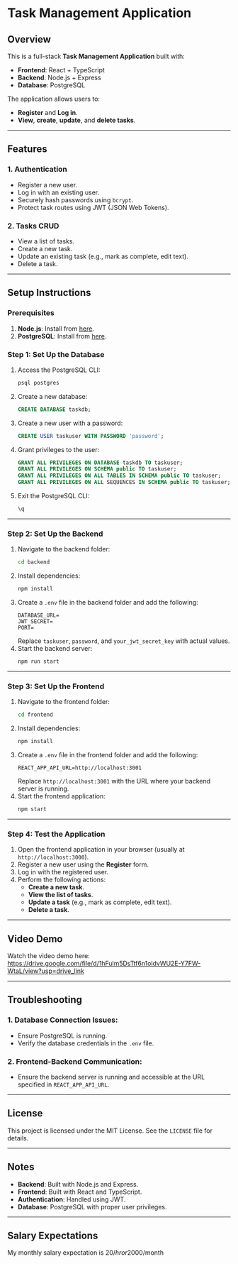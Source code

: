 # Task Management Application

## Overview
This is a full-stack **Task Management Application** built with:
- **Frontend**: React + TypeScript
- **Backend**: Node.js + Express
- **Database**: PostgreSQL

The application allows users to:
- **Register** and **Log in**.
- **View**, **create**, **update**, and **delete tasks**.

---

## Features

### 1. Authentication
- Register a new user.
- Log in with an existing user.
- Securely hash passwords using `bcrypt`.
- Protect task routes using JWT (JSON Web Tokens).

### 2. Tasks CRUD
- View a list of tasks.
- Create a new task.
- Update an existing task (e.g., mark as complete, edit text).
- Delete a task.

---


## Setup Instructions

### Prerequisites
1. **Node.js**: Install from [here](https://nodejs.org/).
2. **PostgreSQL**: Install from [here](https://www.postgresql.org/download/).

### Step 1: Set Up the Database

1. Access the PostgreSQL CLI:
   ```bash
   psql postgres
   ```
2. Create a new database:
   ```sql
   CREATE DATABASE taskdb;
   ```
3. Create a new user with a password:
   ```sql
   CREATE USER taskuser WITH PASSWORD 'password';
   ```
4. Grant privileges to the user:
   ```sql
   GRANT ALL PRIVILEGES ON DATABASE taskdb TO taskuser;
   GRANT ALL PRIVILEGES ON SCHEMA public TO taskuser;
   GRANT ALL PRIVILEGES ON ALL TABLES IN SCHEMA public TO taskuser;
   GRANT ALL PRIVILEGES ON ALL SEQUENCES IN SCHEMA public TO taskuser;
   ```
5. Exit the PostgreSQL CLI:
   ```sql
   \q
   ```

---

### Step 2: Set Up the Backend

1. Navigate to the backend folder:
   ```bash
   cd backend
   ```
2. Install dependencies:
   ```bash
   npm install
   ```
3. Create a `.env` file in the backend folder and add the following:
   ```env
   DATABASE_URL=
   JWT_SECRET=
   PORT=
   ```
   Replace `taskuser`, `password`, and `your_jwt_secret_key` with actual values.
4. Start the backend server:
   ```bash
   npm run start
   ```

---

### Step 3: Set Up the Frontend

1. Navigate to the frontend folder:
   ```bash
   cd frontend
   ```
2. Install dependencies:
   ```bash
   npm install
   ```
3. Create a `.env` file in the frontend folder and add the following:
   ```env
   REACT_APP_API_URL=http://localhost:3001
   ```
   Replace `http://localhost:3001` with the URL where your backend server is running.
4. Start the frontend application:
   ```bash
   npm start
   ```

---

### Step 4: Test the Application

1. Open the frontend application in your browser (usually at `http://localhost:3000`).
2. Register a new user using the **Register** form.
3. Log in with the registered user.
4. Perform the following actions:
   - **Create a new task**.
   - **View the list of tasks**.
   - **Update a task** (e.g., mark as complete, edit text).
   - **Delete a task**.

---

## Video Demo
Watch the video demo here: https://drive.google.com/file/d/1hFulm5DsTtf6n1oldvWU2E-Y7FW-WtaL/view?usp=drive_link

---

## Troubleshooting

### 1. Database Connection Issues:
- Ensure PostgreSQL is running.
- Verify the database credentials in the `.env` file.

### 2. Frontend-Backend Communication:
- Ensure the backend server is running and accessible at the URL specified in `REACT_APP_API_URL`.

---

## License
This project is licensed under the MIT License. See the `LICENSE` file for details.

---

## Notes
- **Backend**: Built with Node.js and Express.
- **Frontend**: Built with React and TypeScript.
- **Authentication**: Handled using JWT.
- **Database**: PostgreSQL with proper user privileges.

---

## Salary Expectations
My monthly salary expectation is 20$/hr or 2000$/month






